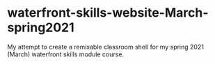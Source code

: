 # waterfront-skills-website-March-spring2021
My attempt to create a remixable classroom shell for my spring 2021 (March) waterfront skills module course.
